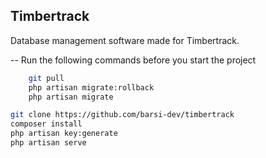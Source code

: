 ## Timbertrack

Database management software made for Timbertrack.

-- Run the following commands before you start the project

```bash
    git pull
    php artisan migrate:rollback
    php artisan migrate
```

```bash
git clone https://github.com/barsi-dev/timbertrack
composer install
php artisan key:generate
php artisan serve
```
